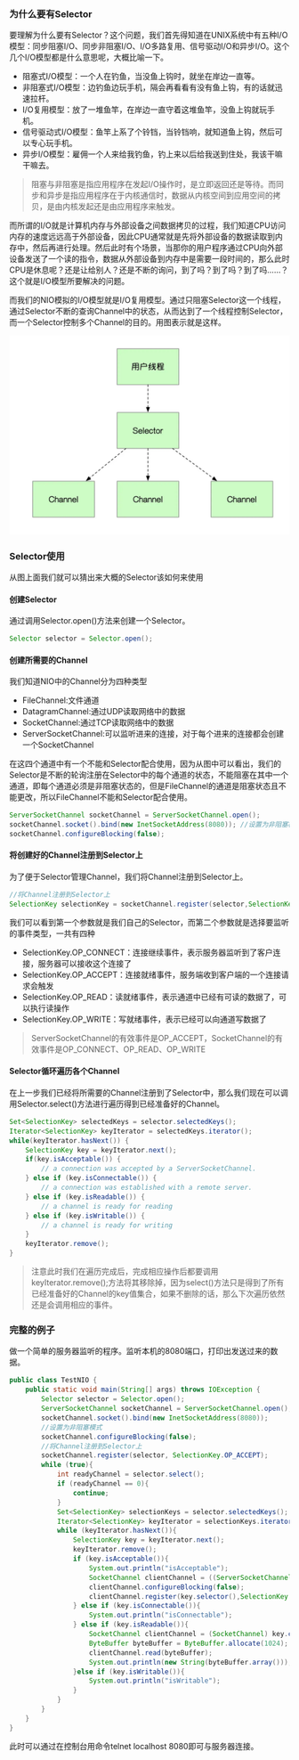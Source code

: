 ### 为什么要有Selector
要理解为什么要有Selector？这个问题，我们首先得知道在UNIX系统中有五种I/O模型：同步阻塞I/O、同步非阻塞I/O、I/O多路复用、信号驱动I/O和异步I/O。这个几个I/O模型都是什么意思呢，大概比喻一下。

* 阻塞式I/O模型：一个人在钓鱼，当没鱼上钩时，就坐在岸边一直等。
* 非阻塞式I/O模型：边钓鱼边玩手机，隔会再看看有没有鱼上钩，有的话就迅速拉杆。
* I/O复用模型：放了一堆鱼竿，在岸边一直守着这堆鱼竿，没鱼上钩就玩手机。
* 信号驱动式I/O模型：鱼竿上系了个铃铛，当铃铛响，就知道鱼上钩，然后可以专心玩手机。
* 异步I/O模型：雇佣一个人来给我钓鱼，钓上来以后给我送到住处，我该干嘛干嘛去。

> 阻塞与非阻塞是指应用程序在发起I/O操作时，是立即返回还是等待。而同步和异步是指应用程序在于内核通信时，数据从内核空间到应用空间的拷贝，是由内核发起还是由应用程序来触发。

而所谓的I/O就是计算机内存与外部设备之间数据拷贝的过程，我们知道CPU访问内存的速度远远高于外部设备，因此CPU通常就是先将外部设备的数据读取到内存中，然后再进行处理。然后此时有个场景，当那你的用户程序通过CPU向外部设备发送了一个读的指令，数据从外部设备到内存中是需要一段时间的，那么此时CPU是休息呢？还是让给别人？还是不断的询问，到了吗？到了吗？到了吗……？这个就是I/O模型所要解决的问题。

而我们的NIO模拟的I/O模型就是I/O复用模型。通过只阻塞Selector这一个线程，通过Selector不断的查询Channel中的状态，从而达到了一个线程控制Selector，而一个Selector控制多个Channel的目的。用图表示就是这样。

![](3.2.8/1.jpg)
### Selector使用
从图上面我们就可以猜出来大概的Selector该如何来使用
#### 创建Selector
通过调用Selector.open()方法来创建一个Selector。
```java
Selector selector = Selector.open();
```
#### 创建所需要的Channel
我们知道NIO中的Channel分为四种类型

* FileChannel:文件通道
* DatagramChannel:通过UDP读取网络中的数据
* SocketChannel:通过TCP读取网络中的数据
* ServerSocketChannel:可以监听进来的连接，对于每个进来的连接都会创建一个SocketChannel

在这四个通道中有一个不能和Selector配合使用，因为从图中可以看出，我们的Selector是不断的轮询注册在Selector中的每个通道的状态，不能阻塞在其中一个通道，即每个通道必须是非阻塞状态的，但是FileChannel的通道是阻塞状态且不能更改，所以FileChannel不能和Selector配合使用。
```java
ServerSocketChannel socketChannel = ServerSocketChannel.open();
socketChannel.socket().bind(new InetSocketAddress(8080)); //设置为非阻塞模式 
socketChannel.configureBlocking(false);
```
#### 将创建好的Channel注册到Selector上
为了便于Selector管理Channel，我们将Channel注册到Selector上。
```java
//将Channel注册到Selector上 
SelectionKey selectionKey = socketChannel.register(selector,SelectionKey.OP_READ);
```
我们可以看到第一个参数就是我们自己的Selector，而第二个参数就是选择要监听的事件类型，一共有四种

* SelectionKey.OP_CONNECT：连接继续事件，表示服务器监听到了客户连接，服务器可以接收这个连接了
* SelectionKey.OP_ACCEPT：连接就绪事件，服务端收到客户端的一个连接请求会触发
* SelectionKey.OP_READ：读就绪事件，表示通道中已经有可读的数据了，可以执行读操作
* SelectionKey.OP_WRITE：写就绪事件，表示已经可以向通道写数据了

> ServerSocketChannel的有效事件是OP_ACCEPT，SocketChannel的有效事件是OP_CONNECT、OP_READ、OP_WRITE

#### Selector循环遍历各个Channel
在上一步我们已经将所需要的Channel注册到了Selector中，那么我们现在可以调用Selector.select()方法进行遍历得到已经准备好的Channel。
```java
Set<SelectionKey> selectedKeys = selector.selectedKeys();
Iterator<SelectionKey> keyIterator = selectedKeys.iterator(); 
while(keyIterator.hasNext()) { 
    SelectionKey key = keyIterator.next(); 
    if(key.isAcceptable()) { 
        // a connection was accepted by a ServerSocketChannel. 
    } else if (key.isConnectable()) { 
        // a connection was established with a remote server. 
    } else if (key.isReadable()) { 
        // a channel is ready for reading 
    } else if (key.isWritable()) { 
        // a channel is ready for writing 
    } 
    keyIterator.remove(); 
}
```
> 注意此时我们在遍历完成后，完成相应操作后都要调用keyIterator.remove();方法将其移除掉，因为select()方法只是得到了所有已经准备好的Channel的key值集合，如果不删除的话，那么下次遍历依然还是会调用相应的事件。

### 完整的例子
做一个简单的服务器监听的程序。监听本机的8080端口，打印出发送过来的数据。
```java
public class TestNIO { 
    public static void main(String[] args) throws IOException { 
        Selector selector = Selector.open();
        ServerSocketChannel socketChannel = ServerSocketChannel.open();
        socketChannel.socket().bind(new InetSocketAddress(8080)); 
        //设置为非阻塞模式 
        socketChannel.configureBlocking(false); 
        //将Channel注册到Selector上 
        socketChannel.register(selector, SelectionKey.OP_ACCEPT); 
        while (true){ 
            int readyChannel = selector.select(); 
            if (readyChannel == 0){
                continue; 
            }
            Set<SelectionKey> selectionKeys = selector.selectedKeys(); 
            Iterator<SelectionKey> keyIterator = selectionKeys.iterator(); 
            while (keyIterator.hasNext()){
                SelectionKey key = keyIterator.next();
                keyIterator.remove(); 
                if (key.isAcceptable()){ 
                    System.out.println("isAcceptable"); 
                    SocketChannel clientChannel = ((ServerSocketChannel) key.channel()).accept(); 
                    clientChannel.configureBlocking(false); 
                    clientChannel.register(key.selector(),SelectionKey.OP_READ); 
                } else if (key.isConnectable()){
                    System.out.println("isConnectable");
                } else if (key.isReadable()){ 
                    SocketChannel clientChannel = (SocketChannel) key.channel(); 
                    ByteBuffer byteBuffer = ByteBuffer.allocate(1024); 
                    clientChannel.read(byteBuffer); 
                    System.out.println(new String(byteBuffer.array())); 
                }else if (key.isWritable()){
                    System.out.println("isWritable"); 
                }
            }
        }
    }
}
```
此时可以通过在控制台用命令telnet localhost 8080即可与服务器连接。
